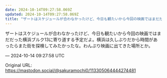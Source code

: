 ```yaml
---
date: 2024-10-14T09:27:58.069Z
updated: 2024-10-14T09:27:58.069Z
title: "ザートはスケジュールが合わなかったけど、今日も観たいから今回の映画ではまだだった[...]"
---
```


<p>ザートはスケジュールが合わなかったけど、今日も観たいから今回の映画ではまだだった横浜ブルク13に寄り道する予定だよ。横浜は久しぶりだから時間があったらまた街を探検してみたかったな。わんぷり映画に出てきた場所とか。</p>

&mdash; 2024-10-14 09:27:58 UTC

Original URL: https://mastodon.social/@sakuramochi0/113305064444274481
